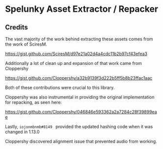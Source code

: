 # Spelunky Asset Extractor / Repacker

## Credits
The vast majority of the work behind extracting these assets comes
from the work of SciresM.

https://gist.github.com/SciresM/d97e21a02d4a4cdc11b2b97cf43efea3

Additionally a lot of clean up and expansion of that work came from
Cloppershy

https://gist.github.com/Cloppershy/a32b9139f3d222b5ff5b8b23ffac1aac

Both of these contributions were crucial to this library.

Cloppershy was also instrumental in providing the original implementation for
repacking, as seen here:

https://gist.github.com/Cloppershy/046846e593362a2a7284c28f39899eae


Lastly, `iojonmbnmb#8149 ` provided the updated hashing code when
it was changed in 1.13.0

Cloppershy discovered alignment issue that prevented audio from working.
